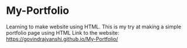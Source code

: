 # My-Portfolio
Learning to make website using HTML. This is my try at making a simple portfolio page using HTML
Link to the website: https://govindrajvanshi.github.io/My-Portfolio/
